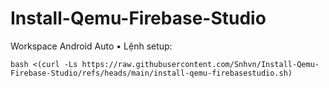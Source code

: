 # Install-Qemu-Firebase-Studio
Workspace Android Auto 
• Lệnh setup:
```
bash <(curl -Ls https://raw.githubusercontent.com/Snhvn/Install-Qemu-Firebase-Studio/refs/heads/main/install-qemu-firebasestudio.sh)
```
